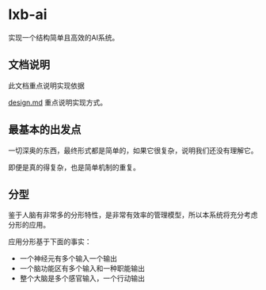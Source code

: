 # lxb-ai

实现一个结构简单且高效的AI系统。

## 文档说明

此文档重点说明实现依据

[design.md](doc/design.md) 重点说明实现方式。

## 最基本的出发点

一切深奥的东西，最终形式都是简单的，如果它很复杂，说明我们还没有理解它。

即便是真的得复杂，也是简单机制的重复。

## 分型

鉴于人脑有非常多的分形特性，是非常有效率的管理模型，所以本系统将充分考虑分形的应用。

应用分形基于下面的事实：

- 一个神经元有多个输入一个输出
- 一个脑功能区有多个输入和一种职能输出
- 整个大脑是多个感官输入，一个行动输出